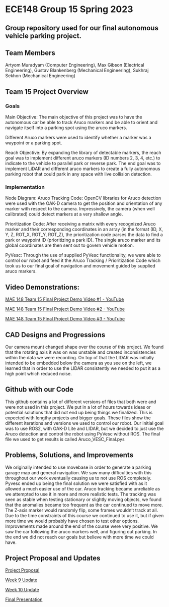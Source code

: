 # ECE148 Group 15 Spring 2023
## Group repository used for our final autonomous vehicle parking project.

## Team Members
Artyom Muradyam (Computer Engineering), Max Gibson (Electrical Engineering), Gustav Blankenberg (Mechanical Engineering), Sukhraj Sekhon (Mechanical Engineering)

## Team 15 Project Overview
### Goals
Main Objective: The main objective of this project was to have the autonomous car be able to track Aruco markers and be able to orient and navigate itself into a parking spot using the aruco markers.

Different Aruco markers were used to identify whether a marker was a waypoint or a parking spot.

Reach Objective: By expanding the library of detectable markers, the reach goal was to implement different aruco markers (ID numbers 2, 3, 4, etc.) to indicate to the vehicle to parallel park or reverse park. The end goal was to implement LiDAR and different aruco markers to create a fully autonomous parking robot that could park in any space with live collision detection.

### Implementation
Node Diagram:
Aruco Tracking Code: OpenCV libraries for Aruco detection were used with the OAK-D camera to get the position and orientation of any marker with respect to the camera. Impressively, the camera (when well calibrated) could detect markers at a very shallow angle. 

Prioritization Code: After receiving a matrix with every recognized Aruco marker and their corresponding coordinates in an array (in the format (ID, X, Y, Z, ROT_X, ROT_Y, ROT_Z), the prioritization code parses the data to find a park or waypoint ID (prioritizing a park ID). The single aruco marker and its global coordinates are then sent out to govern vehicle motion.

PyVesc: Through the use of supplied PyVesc functionality, we were able to control our robot and feed it the Aruco Tracking / Prioritization Code which took us to our final goal of navigation and movement guided by supplied aruco markers. 

## Video Demonstrations:

[MAE 148 Team 15 Final Project Demo Video #1 - YouTube](https://www.youtube.com/watch?v=G50PBTAHEMw)

[MAE 148 Team 15 Final Project Demo Video #2 - YouTube](https://www.youtube.com/watch?v=zTW6V7eFzfQ)
 
[MAE 148 Team 15 Final Project Demo Video #3 - YouTube](https://www.youtube.com/watch?v=NJUQtnQEkZM)

## CAD Designs and Progressions

Our camera mount changed shape over the course of this project. We found that the rotating axis it was on was unstable and created inconsistencies within the data we were recording. On top of that the LIDAR was initially intended to be embedded below the camera as you see on the left, we learned that in order to use the LIDAR consistently we needed to put it as a high point which reduced noise.

## Github with our Code
This github contains a lot of different versions of files that both were and were not used in this project. We put in a lot of hours towards ideas or potential solutions that did not end up being things we finalized. This is expected with lengthy projects and bigger goals.
These files show the different iterations and versions we used to control our robot. Our initial goal was to use ROS2, with OAK-D Lite and LIDAR, but we decided to just use the Aruco detection and control the robot using PyVesc without ROS. The final file we used to get results is called Aruco_VESC_Final.pys

## Problems, Solutions, and Improvements

We originally intended to use movebase in order to generate a parking garage map and general navigation. We saw many difficulties with this throughout our work eventually causing us to not use ROS completely. Pyvesc ended up being the final solution we were satisfied with as it allowed a much easier use of the car.
Aruco tracking became unreliable as we attempted to use it in more and more realistic tests. The tracking was seen as stable when testing stationary or slightly moving objects, we found that the anomalies became too frequent as the car continued to move more. The Z-axis marker would randomly flip, some frames wouldn’t track at all. Due to the time constraints of this course we continued to use it, but if given more time we would probably have chosen to test other options.
Improvements made around the end of the course were very positive. We saw the car following the aruco markers well, and figuring out parking. In the end we did not reach our goals but believe with more time we could have.

## Project Proposal and Updates

[Project Proposal](https://docs.google.com/presentation/d/1SPdlXPeaII4OW4W1v2NUxgKgfb3k1HtfPm9ghgGeCbw/edit#slide=id.p)

[Week 9 Update](https://docs.google.com/presentation/d/1lvGwgzwrjG8htye6AT5abwq07Il-wbPSKSPVuAF7KgQ/edit#slide=id.p)

[Week 10 Update](https://docs.google.com/presentation/d/1FMcyuLqXJCHcQL7g1cQ_9VNxa2cS5Ztn7FdCI7k7CQ0/edit#slide=id.p)

[Final Presentation](https://docs.google.com/presentation/d/1nlVrjX4GuRy3t5_0HDabZ8MohPu2Y59aFtOgHU6wwj0/edit#slide=id.p)



